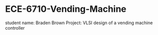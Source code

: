 # ECE-6710-Vending-Machine

student name: Braden Brown
Project: VLSI design of a vending machine controller
